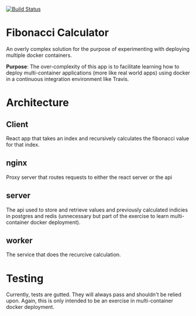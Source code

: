 [![Build Status](https://travis-ci.org/wjn/fibonacci-calculator.svg?branch=master)](https://travis-ci.org/wjn/fibonacci-calculator)

# Fibonacci Calculator

An overly complex solution for the purpose of experimenting with deploying multiple docker containers.

**Purpose**: The over-complexity of this app is to facilitate learning how to deploy multi-container applications (more like real world apps) using docker in a continuous integration environment like Travis.

# Architecture

## Client

React app that takes an index and recursively calculates the fibonacci value for that index.

## nginx

Proxy server that routes requests to either the react server or the api

## server

The api used to store and retrieve values and previously calculated indicies in postgres and redis (unnecessary but part of the exercise to learn multi-container docker deployment).

## worker

The service that does the recurcive calculation.

# Testing

Currently, tests are gutted. They will always pass and shouldn't be relied upon. Again, this is only intended to be an exercise in multi-container docker deployment.
